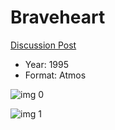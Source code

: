 # Braveheart

[Discussion Post](https://www.avsforum.com/threads/bass-eq-for-filtered-movies.2995212/post-56815588)

* Year: 1995
* Format: Atmos

![img 0](https://i.imgur.com/78U3t9A.jpg)

![img 1](https://i.imgur.com/na5ZwxP.png)

